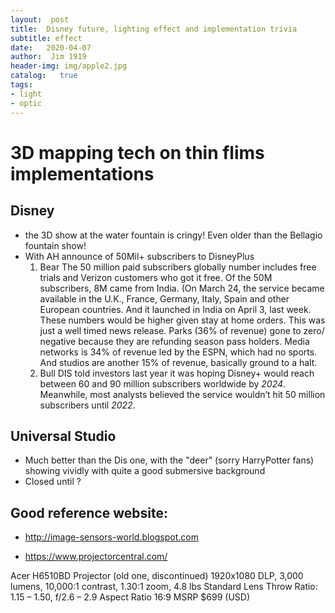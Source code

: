 ```yaml
---
layout:  post
title:  Disney future, lighting effect and implementation trivia
subtitle: effect 
date:   2020-04-07
author:  Jim 1919
header-img: img/apple2.jpg
catalog:   true
tags:    
- light
- optic
---
```


# 3D mapping tech on thin flims implementations
## Disney 
- the 3D show at the water fountain is cringy!  Even older than the Bellagio fountain show!
- With AH announce of 50Mil+ subscribers to DisneyPlus
  1. Bear
  The 50 million paid subscribers globally number includes free trials and Verizon customers who got it free. Of the 50M subscribers, 8M came from India. (On March 24, the service became available in the U.K., France, Germany, Italy, Spain and other European countries. And it launched in India on April 3, last week. These numbers would be higher given stay at home orders. This was just a well timed news release. Parks (36% of revenue) gone to zero/ negative because they are refunding season pass holders. Media networks is 34% of revenue led by the ESPN, which had no sports. And studios are another 15% of revenue, basically ground to a halt. 
  2. Bull
  DIS told investors last year it was hoping Disney+ would reach between 60 and 90 million subscribers worldwide by _2024_. Meanwhile, most analysts believed the service wouldn’t hit 50 million subscribers until _2022_.


## Universal Studio 
- Much better than the Dis one, with the "deer" (sorry HarryPotter fans) showing vividly with quite a good submersive background
- Closed until ?

## Good reference website:
  - http://image-sensors-world.blogspot.com
  
  - https://www.projectorcentral.com/
  
  Acer H6510BD Projector
(old one, discontinued)
1920x1080 DLP, 3,000 lumens, 10,000:1 contrast, 1.30:1 zoom, 4.8 lbs
Standard Lens
Throw Ratio: 1.15 – 1.50, f/2.6 – 2.9
Aspect Ratio 16:9
MSRP $699 (USD)
  
